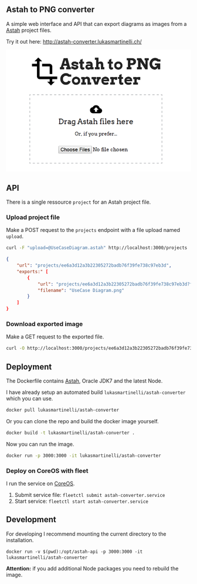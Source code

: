 ## Astah to PNG converter

A simple web interface and API that can export diagrams as images from
a [Astah](http://astah.net/) project files.

Try it out here: http://astah-converter.lukasmartinelli.ch/

![Astah to PNG converter web interface](screenshot.png)

## API

There is a single ressource `project` for an Astah project file.

### Upload project file

Make a POST request to the `projects` endpoint with a file upload named `upload`.

```bash
curl -F "upload=@UseCaseDiagram.astah" http://localhost:3000/projects
```

```json
{
    "url": "projects/ee6a3d12a3b22305272badb76f39fe738c97eb3d",
    "exports:" [
        {
            "url": "projects/ee6a3d12a3b22305272badb76f39fe738c97eb3d?file=UseCase Diagram.png",
            "filename": "UseCase Diagram.png"
        }
    ]
}
```

### Download exported image

Make a GET request to the exported file.

```bash
curl -O http://localhost:3000/projects/ee6a3d12a3b22305272badb76f39fe738c97eb3d?file=UseCase Diagram.png"
```

## Deployment

The Dockerfile contains [Astah](http://astah.net/faq/professional/how-to-run-astah-on-linux), Oracle JDK7 and the latest Node.

I have already setup an automated build `lukasmartinelli/astah-converter`
which you can use.

```bash
docker pull lukasmartinelli/astah-converter
```

Or you can clone the repo and build the docker image yourself.

```bash
docker build -t lukasmartinelli/astah-converter .
```

Now you can run the image.

```bash
docker run -p 3000:3000 -it lukasmartinelli/astah-converter
```

### Deploy on CoreOS with fleet

I run the service on [CoreOS](https://coreos.com/).

1. Submit service file: `fleetctl submit astah-converter.service`
2. Start service: `fleetctl start astah-converter.service`

## Development

For developing I recommend mounting the current directory to the installation.

```
docker run -v $(pwd):/opt/astah-api -p 3000:3000 -it lukasmartinelli/astah-converter

```

**Attention:** if you add additional Node packages you need to rebuild the image.
